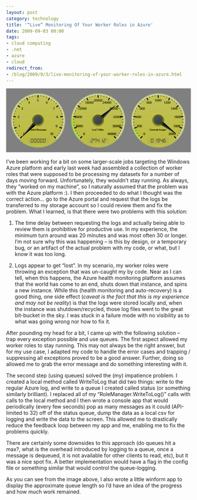```yaml
---
layout: post
category: technology
title: '“Live” Monitoring Of Your Worker Roles in Azure'
date: 2009-09-03 00:00
tags:
- cloud computing
- .net
- azure
- cloud
redirect_from:
- /blog/2009/9/3/live-monitoring-of-your-worker-roles-in-azure.html
---
```


<img alt='Azure Gugage' src='/images/azure_guage.png' class='blogimage img-responsive'>

I’ve been working for a bit on some larger-scale jobs targeting the Windows 
Azure platform and early last week had assembled a collection of worker roles 
that were supposed to be processing my datasets for a number of days moving 
forward. Unfortunately, they wouldn’t stay running. As always, they “worked on 
my machine”, so I naturally assumed that the problem was with the Azure 
platform :). I then proceeded to do what I thought was the correct action… go 
to the Azure portal and request that the logs be transferred to my storage 
account so I could review them and fix the problem. What I learned, is that 
there were two problems with this solution:

1. The time delay between requesting the logs and actually being able to review 
them is prohibitive for productive use. In my experience, the minimum turn 
around was 20 minutes and was most often 30 or longer. I’m not sure why this 
was happening – is this by design, or a temporary bug, or an artifact of the 
actual problem with my code, or what, but I know it was too long.

2. Logs appear to get “lost”. In my scenario, my worker roles were throwing an 
exception that was un-caught my by code. Near as I can tell, when this happens, 
the Azure health monitoring platform assumes that the world has come to an end, 
shuts down that instance, and spins a new instance. While this (health 
monitoring and auto-recovery) is a good thing, one side effect (_caveat is the 
fact that this is my experience and may not be reality_) is that the logs were 
stored locally and, when the instance was shutdown/recycled, those log files 
went to the great bit-bucket in the sky. I was stuck in a failure mode with no 
visibility as to what was going wrong nor how to fix it.

After pounding my head for a bit, I came up with the following solution – trap 
every exception possible and use queues. The first aspect allowed my worker 
roles to stay running. This may not always be the right answer, but for my use 
case, I adapted my code to handle the error cases and trapping / suppressing all 
exceptions proved to be a good answer. Further, doing so allowed me to grab the 
error message and do something interesting with it.

The second step (using queues) solved the (my) impatience problem. I created a 
local method called WriteToLog that did two things: write to the regular Azure 
log, and write to a queue I created called status (or something similarly 
brilliant). I replaced all of my “RoleManager.WriteToLog()” calls with calls to 
the local method and I then wrote a console app that would periodically (every 
few seconds) pop as many messages as it could (API-limited to 32) off of the 
status queue, dump the data as a local csv for logging and write the data to the 
screen. This allowed me to drastically reduce the feedback loop between my app 
and me, enabling me to fix the problems quickly.

There are certainly some downsides to this approach (do queues hit a max?, what 
is the overhead introduced by logging to a queue, once a message is dequeued, 
it is not available for other clients to read, etc), but it was a nice spot fix. 
A better implementation would have a flag in the config file or something 
similar that would control the queue-logging.

As you can see from the image above, I also wrote a little winform app to 
display the approximate queue length so I’d have an idea of the progress and 
how much work remained.
